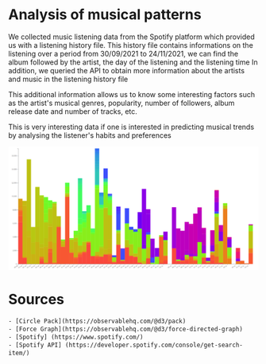 

# Analysis of musical patterns

We collected music listening data from the Spotify platform which provided us with a listening history file.
This history file contains informations on the listening over a period from 30/09/2021 to 24/11/2021, we can find the album followed by the artist, the day of the listening and the listening time
In addition, we queried the API to obtain more information about the artists and music in the listening history file

This additional information allows us to know some interesting factors such as the artist's musical genres, popularity, number of followers, album release date and number of tracks, etc.

This is very interesting data if one is interested in predicting musical trends by analysing the listener's habits and preferences


![Alt text](https://github.com/poiazeqsd/Projet-DataViz/blob/main/12-thumbnail.png?raw=true)

# Sources
    - [Circle Pack](https://observablehq.com/@d3/pack)
    - [Force Graph](https://observablehq.com/@d3/force-directed-graph)
    - [Spotify] (https://www.spotify.com/)
    - [Spotify API] (https://developer.spotify.com/console/get-search-item/) 
